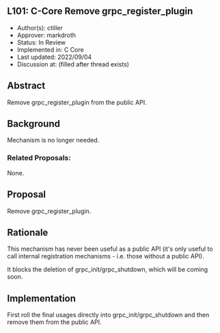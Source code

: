 L101: C-Core Remove grpc_register_plugin
----
* Author(s): ctiller
* Approver: markdroth
* Status: In Review
* Implemented in: C Core
* Last updated: 2022/09/04
* Discussion at: <google group thread> (filled after thread exists)

## Abstract

Remove grpc_register_plugin from the public API.

## Background

Mechanism is no longer needed.

### Related Proposals: 

None.

## Proposal

Remove grpc_register_plugin.

## Rationale

This mechanism has never been useful as a public API (it's only useful to call internal registration mechanisms - i.e. those without a public API).

It blocks the deletion of grpc_init/grpc_shutdown, which will be coming soon.

## Implementation

First roll the final usages directly into grpc_init/grpc_shutdown and then remove them from the public API.

